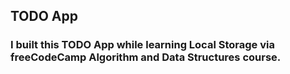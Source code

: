 ## TODO App

### I built this TODO App while learning Local Storage via freeCodeCamp Algorithm and Data Structures course.
